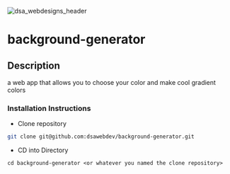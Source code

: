 ![dsa_webdesigns_header](https://user-images.githubusercontent.com/24277002/46819655-4d23bc00-cd52-11e8-865d-cb589c6f6bfa.jpg)

# background-generator
## Description
a web app that allows you to choose your color and make cool gradient colors

### Installation Instructions

- Clone repository
```sh
git clone git@github.com:dsawebdev/background-generator.git
```
- CD into Directory 
```
cd background-generator <or whatever you named the clone repository> 
```
